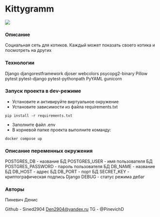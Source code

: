 # Kittygramm

![](https://github.com/sined2904/kittygram_final/actions/workflows/main.yml/badge.svg)

### Описание
Социальная сеть для котиков. Каждый может показать своего котика и посмотреть на других

### Технологии
Django
djangorestframework
djoser
webcolors
psycopg2-binary
Pillow
pytest
pytest-django
pytest-pythonpath
PyYAML
gunicorn

### Запуск проекта в dev-режиме
- Установите и активируйте виртуальное окружение
- Установите зависимости из файла requirements.txt
```
pip install -r requirements.txt
``` 
- Заполните файл .env
- В корневой папке проекта выполните команду:
```
docker compose up 
```

### Описание переменных окружения
POSTGRES_DB - название БД
POSTGRES_USER - имя пользователя БД
POSTGRES_PASSWORD - пароль пользователя БД
DB_NAME - название БД
DB_HOST - адрес БД
DB_PORT - порт БД
SECRET_KEY - криптографическая подпись Django
DEBUG - статус режима дебаг

### Авторы
Пиневич Денис

Github - Sined2904
Den2904@yandex.ru
TG - @PinevichD